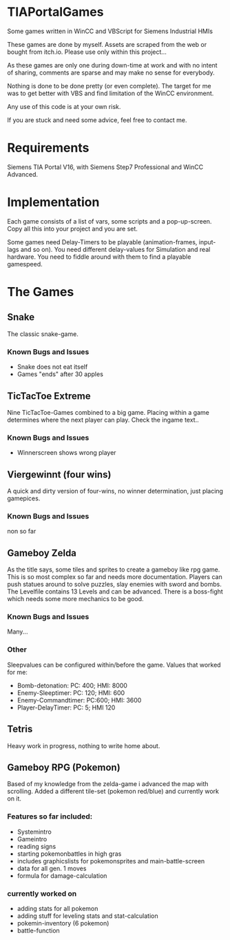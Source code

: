 # TIAPortalGames
Some games written in WinCC and VBScript for Siemens Industrial HMIs

These games are done by myself. Assets are scraped from the web or bought from itch.io. Please use only within this project...

As these games are only one during down-time at work and with no intent of sharing, comments are sparse and may make no sense for everybody.

Nothing is done to be done pretty (or even complete). The target for me was to get better with VBS and find limitation of the WinCC environment.

Any use of this code is at your own risk.

If you are stuck and need some advice, feel free to contact me.

# Requirements
Siemens TIA Portal V16, with Siemens Step7 Professional and WinCC Advanced.


# Implementation

Each game consists of a list of vars, some scripts and a pop-up-screen. Copy all this into your project and you are set.

Some games need Delay-Timers to be playable (animation-frames, input-lags and so on). You need different delay-values for Simulation and real hardware. You need to fiddle around with them to find a playable gamespeed.

# The Games
## Snake
The classic snake-game.
### Known Bugs and Issues
- Snake does not eat itself
- Games "ends" after 30 apples

## TicTacToe Extreme
Nine TicTacToe-Games combined to a big game. Placing within a game determines where the next player can play. Check the ingame text..
### Known Bugs and Issues
- Winnerscreen shows wrong player

## Viergewinnt (four wins)
A quick and dirty version of four-wins, no winner determination, just placing gamepices.
### Known Bugs and Issues
non so far

## Gameboy Zelda
As the title says, some tiles and sprites to create a gameboy like rpg game. This is so most complex so far and needs more documentation.
Players can push statues around to solve puzzles, slay enemies with sword and bombs.
The Levelfile contains 13 Levels and can be advanced.
There is a boss-fight which needs some more mechanics to be good.
### Known Bugs and Issues
Many...
### Other
Sleepvalues can be configured within/before the game. Values that worked for me:
- Bomb-detonation:  PC: 400; HMI: 8000
- Enemy-Sleeptimer: PC: 120; HMI: 600
- Enemy-Commandtimer: PC:600; HMI: 3600
- Player-DelayTimer:  PC: 5; HMI 120

## Tetris
Heavy work in progress, nothing to write home about.

## Gameboy RPG (Pokemon)
Based of my knowledge from the zelda-game i advanced the map with scrolling. Added a different tile-set (pokemon red/blue) and currently work on it.

### Features so far included:
- Systemintro
- Gameintro
- reading signs
- starting pokemonbattles in high gras
- includes graphicslists for pokemonsprites and main-battle-screen
- data for all gen. 1 moves
- formula for damage-calculation

### currently worked on
- adding stats for all pokemon
- adding stuff for leveling stats and stat-calculation
- pokemin-inventory (6 pokemon)
- battle-function


